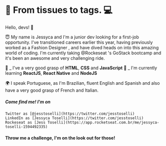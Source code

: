# 👗 From tissues to tags. 💻

Hello, devs!  👋

😇 My name is Jessyca and I'm a junior dev looking for a first-job opportunity.
I've transitioned careers earlier this year, having previously worked as a Fashion Designer , and have dived heads on into this amazing world of coding.
I'm currently taking @Rockeseat 's GoStack bootcamp and it's been an awesome and very challenging ride.

🧶 _ I've a very good grasp of **HTML**, **CSS** and **JavaScript**
🧾 _ I'm currently learning **ReactJS**, **React Native** and **NodeJS**

🌍 I speak Portuguese, as I'm Brazilian, fluent English and Spanish and also have a very good grasp of French and Italian.

##### Come find me! I'm on
    Twitter as [@jesstoselli](https://twitter.com/jesstoselli)
    LinkedIn as [Jessyca Toselli](https://twitter.com/jesstoselli)
    Rockeseat as [Jess Toselli](https://app.rocketseat.com.br/me/jessyca-toselli-1594492335)

#### Throw me a challenge, I'm on the look out for those!
